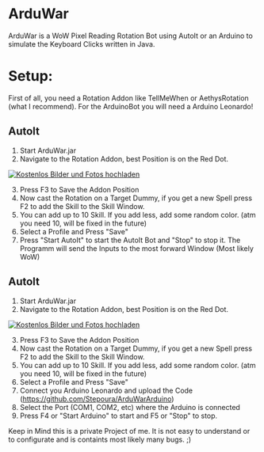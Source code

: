# ArduWar

ArduWar is a WoW Pixel Reading Rotation Bot using AutoIt or an Arduino to simulate the Keyboard Clicks written in Java.

# Setup:

First of all, you need a Rotation Addon like TellMeWhen or AethysRotation (what I recommend). For the ArduinoBot you will need a Arduino Leonardo!

## AutoIt

1. Start ArduWar.jar 
2. Navigate to the Rotation Addon, best Position is on the Red Dot.

<a href="http://www.directupload.net" target="_blank"><img src="http://fs1.directupload.net/images/171212/d4h5h7se.png" title="Kostenlos Bilder und Fotos hochladen"></a>

3. Press F3 to Save the Addon Position
4. Now cast the Rotation on a Target Dummy, if you get a new Spell press F2 to add the Skill to the Skill Window.
5. You can add up to 10 Skill. If you add less, add some random color. (atm you need 10, will be fixed in the future)
6. Select a Profile and Press "Save"
7. Press "Start AutoIt" to start the AutoIt Bot and "Stop" to stop it. The Programm will send the Inputs to the most forward Window (Most likely WoW)

## AutoIt

1. Start ArduWar.jar 
2. Navigate to the Rotation Addon, best Position is on the Red Dot.

<a href="http://www.directupload.net" target="_blank"><img src="http://fs1.directupload.net/images/171212/d4h5h7se.png" title="Kostenlos Bilder und Fotos hochladen"></a>

3. Press F3 to Save the Addon Position
4. Now cast the Rotation on a Target Dummy, if you get a new Spell press F2 to add the Skill to the Skill Window.
5. You can add up to 10 Skill. If you add less, add some random color. (atm you need 10, will be fixed in the future)
6. Select a Profile and Press "Save"
7. Connect you Arduino Leonardo and upload the Code (https://github.com/Stepoura/ArduWarArduino)
8. Select the Port (COM1, COM2, etc) where the Arduino is connected
8. Press F4 or "Start Arduino" to start and F5 or "Stop" to stop.


Keep in Mind this is a private Project of me. It is not easy to understand or to configurate and is containts most likely many bugs. ;)


